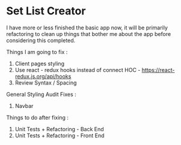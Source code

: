 # Set List Creator

I have more or less finished the basic app now, it will be primarily refactoring to clean up things that bother me about the app before considering this completed.

Things I am going to fix :
1) Client pages styling
2) Use react - redux hooks instead of connect HOC - https://react-redux.js.org/api/hooks
3) Review Syntax / Spacing

<!-- media query for page size to change stacking of page-->


General Styling Audit Fixes :
1) Navbar

Things to do after fixing :
1) Unit Tests + Refactoring - Back End 
2) Unit Tests + Refactoring - Front End